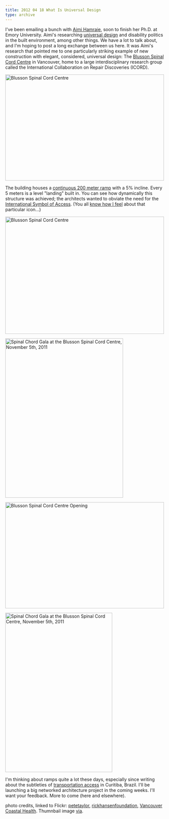 ```yaml
---
title: 2012 04 18 What Is Universal Design
type: archive
---
```


<p>I've been emailing a bunch with <a href="https://blogs.emory.edu/aimihamraie//">Aimi Hamraie</a>, soon to finish her Ph.D. at Emory University. Aimi's researching <a href="http://en.wikipedia.org/wiki/Universal_design">universal design</a> and disability politics in the built environment, among other things. We have a lot to talk about, and I'm hoping to post a long exchange between us here. It was Aimi's research that pointed me to one particularly striking example of new construction with elegant, considered, universal design: The <a href="http://icord.org/">Blusson Spinal Cord Centre</a> in Vancouver, home to a large interdisciplinary research group called the International Collaboration on Repair Discoveries (ICORD).</p>
<p><a title="Blusson Spinal Cord Centre by RickHansenFoundation, on Flickr" href="http://www.flickr.com/photos/rickhansenfoundation/4029934185/"><img src="{{ site.baseurl }}/uploads/4029934185_6d0936a214.jpg" alt="Blusson Spinal Cord Centre" width="500" height="333" /></a></p>
<p>The building houses a <a href="http://icord.org/facilities/">continuous 200 meter ramp</a> with a 5% incline. Every 5 meters is a level "landing" built in. You can see how dynamically this structure was achieved; the architects wanted to obviate the need for the <a href="http://en.wikipedia.org/wiki/International_Symbol_of_Access">International Symbol of Access</a>. (You all <a href="http://www.ablersite.org/2011/02/icon-adventures/">know how I feel</a> about that particular icon...)</p>
<p><a title="Blusson Spinal Cord Centre  by petetaylor, on Flickr" href="http://www.flickr.com/photos/petenator/5917380474/"><img src="{{ site.baseurl }}/uploads/5917380474_7ff8542438.jpg" alt="Blusson Spinal Cord Centre " width="500" height="368" /></a></p>
<p><a title="Spinal Chord Gala at the Blusson Spinal Cord Centre, November 5th, 2011 by Vancouver Coastal Health, on Flickr" href="http://www.flickr.com/photos/vancouvercoastalhealth/6329997708/"><img src="{{ site.baseurl }}/uploads/6329997708_7350f622c9.jpg" alt="Spinal Chord Gala at the Blusson Spinal Cord Centre, November 5th, 2011" width="371" height="500" /></a></p>
<p><a title="Blusson Spinal Cord Centre Opening by RickHansenFoundation, on Flickr" href="http://www.flickr.com/photos/rickhansenfoundation/4029950187/"><img src="{{ site.baseurl }}/uploads/4029950187_653aa5ff47.jpg" alt="Blusson Spinal Cord Centre Opening" width="500" height="333" /></a></p>
<p><a title="Spinal Chord Gala at the Blusson Spinal Cord Centre, November 5th, 2011 by Vancouver Coastal Health, on Flickr" href="http://www.flickr.com/photos/vancouvercoastalhealth/6329995880/"><img src="{{ site.baseurl }}/uploads/6329995880_877c14faa8.jpg" alt="Spinal Chord Gala at the Blusson Spinal Cord Centre, November 5th, 2011" width="337" height="500" /></a></p>
<p>I'm thinking about ramps quite a lot these days, especially since writing about the subtleties of <a href="http://www.ablersite.org/2011/09/border-town-beyond-ramps-curitiba-brazil/">transportation access</a> in Curitiba, Brazil. I'll be launching a big networked architecture project in the coming weeks. I'll want your feedback. More to come (here and elsewhere).</p>
<p>photo credits, linked to Flickr: <a href="http://www.flickr.com/photos/petenator/">petetaylor</a>, <a href="http://www.flickr.com/photos/rickhansenfoundation/">rickhansenfoundation</a>, <a href="http://www.flickr.com/photos/vancouvercoastalhealth/with/6329997708/">Vancouver Coastal Health</a>. Thumnbail image <a href="http://oibg.mech.ubc.ca/contact.php">via</a>.</p>
